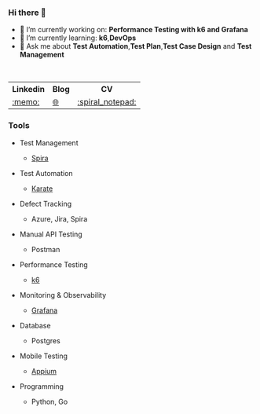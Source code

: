 ### Hi there 👋

- 🔭 I’m currently working on: **Performance Testing with k6 and Grafana**
- 🌱 I’m currently learning: **k6**,**DevOps**
- 💬 Ask me about **Test Automation**,**Test Plan**,**Test Case Design** and **Test Management**

</br>

<table>
    <tr>
        <th>Linkedin</th>
        <th>Blog</th>
        <th>CV</th>
    </tr>
    <tr>
        <td>
            <a href="https://www.linkedin.com/in/josphat-mutuku-9222ba32/">:memo:</a>
        </td>
        <td>
            <a href="https://jaymutuku.netlify.app/">🌐</a>
        </td>
        <td>
            <a href="https://kazikwisha.github.io/profile">:spiral_notepad:</a>
        </td>
    </tr>
</table>

### Tools

- Test Management

    - [Spira](https://www.inflectra.com/SpiraTest/)

- Test Automation

    - [Karate](https://www.karatelabs.io/open-source)

- Defect Tracking

    - Azure, Jira, Spira

- Manual API Testing

    - Postman

- Performance Testing

    - [k6](https://k6.io)

- Monitoring & Observability

    - [Grafana](https://grafana.com/)

- Database

    - Postgres

- Mobile Testing

    - [Appium](https://appium.io)

- Programming

    - Python, Go


